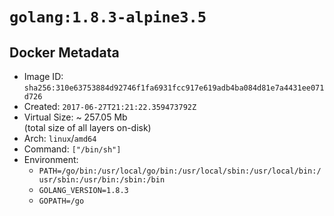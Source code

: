 # `golang:1.8.3-alpine3.5`

## Docker Metadata

- Image ID: `sha256:310e63753884d92746f1fa6931fcc917e619adb4ba084d81e7a4431ee071d726`
- Created: `2017-06-27T21:21:22.359473792Z`
- Virtual Size: ~ 257.05 Mb  
  (total size of all layers on-disk)
- Arch: `linux`/`amd64`
- Command: `["/bin/sh"]`
- Environment:
  - `PATH=/go/bin:/usr/local/go/bin:/usr/local/sbin:/usr/local/bin:/usr/sbin:/usr/bin:/sbin:/bin`
  - `GOLANG_VERSION=1.8.3`
  - `GOPATH=/go`
